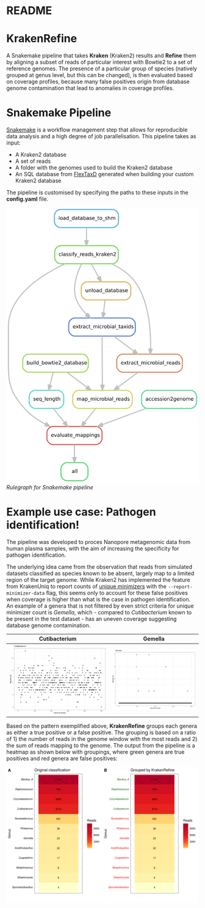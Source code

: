 # README
KrakenRefine
=====
A Snakemake pipeline that takes **Kraken** (Kraken2) results and **Refine** them by aligning a subset of reads of particular interest with Bowtie2 to a set of reference genomes. The presence of a particular group of species (natively grouped at genus level, but this can be changed), is then evaluated based on coverage profiles, because many false positives origin from database genome contamination that lead to anomalies in coverage profiles.  

Snakemake Pipeline
=====
[Snakemake](https://github.com/snakemake/snakemake) is a workflow management step that allows for reproducible data analysis and a high degree of job parallelisation. This pipeline takes as input: 
* A Kraken2 database
* A set of reads
* A folder with the genomes used to build the Kraken2 database
* An SQL database from [FlexTaxD](https://github.com/FOI-Bioinformatics/flextaxd) generated when building your custom Kraken2 database

The pipeline is customised by specifying the paths to these inputs in the **config.yaml** file. 

![Alt text](Rulegraph.svg "Title")
*Rulegraph for Snakemake pipeline*

Example use case: Pathogen identification!
=====
The pipeline was developed to proces Nanopore metagenomic data from human plasma samples, with the aim of increasing the specificity for pathogen identification. 

The underlying idea came from the observation that reads from simulated datasets classified as species known to be absent, largely map to a limited region of the target genome. While Kraken2 has implemented the feature from KrakenUniq to report counts of [unique minimizers](https://dx.doi.org/10.1186/s13059-018-1568-0) with the `--report-minimizer-data` flag, this seems only to account for these false positives when coverage is higher than what is the case in pathogen identification. An example of a genera that is not filtered by even strict criteria for unique minimizer count is *Gemella*, which - compared to *Cutibacterium* known to be present in the test dataset - has an uneven coverage suggesting database genome contamination.

Cutibacterium             |  Gemella
:-------------------------:|:-------------------------:
![](cutibacterium_acnes.svg)  |  ![](gemella.svg)


Based on the pattern exemplified above, **KrakenRefine** groups each genera as either a true positive or a false positive. The grouping is based on a ratio of 1) the number of reads in the genome window with the most reads and 2) the sum of reads mapping to the genome. The output from the pipeline is a heatmap as shown below with groupings, where green genera are true positives and red genera are false positives:

![Alt text](reads_90_compare.svg "Title")